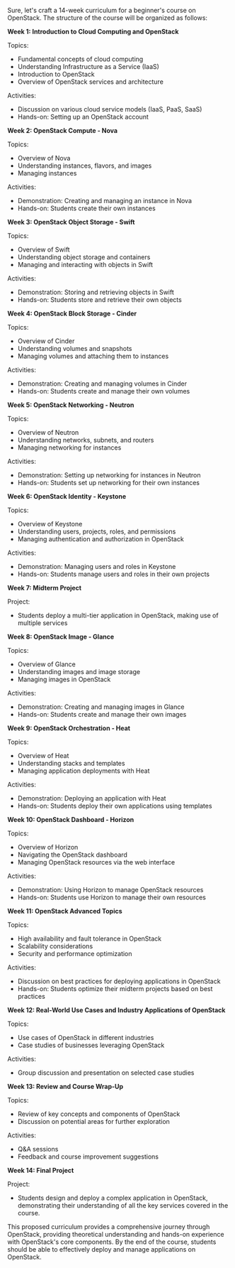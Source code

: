Sure, let's craft a 14-week curriculum for a beginner's course on OpenStack. The structure of the course will be organized as follows:

**Week 1: Introduction to Cloud Computing and OpenStack**

Topics:
- Fundamental concepts of cloud computing
- Understanding Infrastructure as a Service (IaaS)
- Introduction to OpenStack
- Overview of OpenStack services and architecture

Activities:
- Discussion on various cloud service models (IaaS, PaaS, SaaS)
- Hands-on: Setting up an OpenStack account

**Week 2: OpenStack Compute - Nova**

Topics:
- Overview of Nova
- Understanding instances, flavors, and images
- Managing instances

Activities:
- Demonstration: Creating and managing an instance in Nova
- Hands-on: Students create their own instances

**Week 3: OpenStack Object Storage - Swift**

Topics:
- Overview of Swift
- Understanding object storage and containers
- Managing and interacting with objects in Swift

Activities:
- Demonstration: Storing and retrieving objects in Swift
- Hands-on: Students store and retrieve their own objects

**Week 4: OpenStack Block Storage - Cinder**

Topics:
- Overview of Cinder
- Understanding volumes and snapshots
- Managing volumes and attaching them to instances

Activities:
- Demonstration: Creating and managing volumes in Cinder
- Hands-on: Students create and manage their own volumes

**Week 5: OpenStack Networking - Neutron**

Topics:
- Overview of Neutron
- Understanding networks, subnets, and routers
- Managing networking for instances

Activities:
- Demonstration: Setting up networking for instances in Neutron
- Hands-on: Students set up networking for their own instances

**Week 6: OpenStack Identity - Keystone**

Topics:
- Overview of Keystone
- Understanding users, projects, roles, and permissions
- Managing authentication and authorization in OpenStack

Activities:
- Demonstration: Managing users and roles in Keystone
- Hands-on: Students manage users and roles in their own projects

**Week 7: Midterm Project**

Project:
- Students deploy a multi-tier application in OpenStack, making use of multiple services

**Week 8: OpenStack Image - Glance**

Topics:
- Overview of Glance
- Understanding images and image storage
- Managing images in OpenStack

Activities:
- Demonstration: Creating and managing images in Glance
- Hands-on: Students create and manage their own images

**Week 9: OpenStack Orchestration - Heat**

Topics:
- Overview of Heat
- Understanding stacks and templates
- Managing application deployments with Heat

Activities:
- Demonstration: Deploying an application with Heat
- Hands-on: Students deploy their own applications using templates

**Week 10: OpenStack Dashboard - Horizon**

Topics:
- Overview of Horizon
- Navigating the OpenStack dashboard
- Managing OpenStack resources via the web interface

Activities:
- Demonstration: Using Horizon to manage OpenStack resources
- Hands-on: Students use Horizon to manage their own resources

**Week 11: OpenStack Advanced Topics**

Topics:
- High availability and fault tolerance in OpenStack
- Scalability considerations
- Security and performance optimization

Activities:
- Discussion on best practices for deploying applications in OpenStack
- Hands-on: Students optimize their midterm projects based on best practices

**Week 12: Real-World Use Cases and Industry Applications of OpenStack**

Topics:
- Use cases of OpenStack in different industries
- Case studies of businesses leveraging OpenStack

Activities:
- Group discussion and presentation on selected case studies

**Week 13: Review and Course Wrap-Up**

Topics:
- Review of key concepts and components of OpenStack
- Discussion on potential areas for further exploration

Activities:


- Q&A sessions
- Feedback and course improvement suggestions

**Week 14: Final Project**

Project:
- Students design and deploy a complex application in OpenStack, demonstrating their understanding of all the key services covered in the course. 

This proposed curriculum provides a comprehensive journey through OpenStack, providing theoretical understanding and hands-on experience with OpenStack's core components. By the end of the course, students should be able to effectively deploy and manage applications on OpenStack.